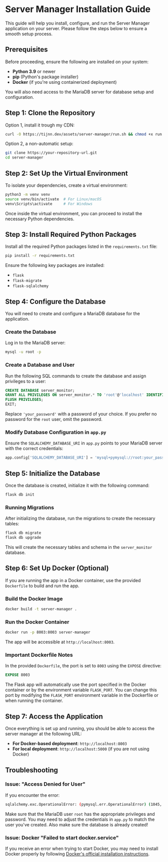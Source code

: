 # Server Manager Installation Guide

This guide will help you install, configure, and run the Server Manager application on your server. Please follow the steps below to ensure a smooth setup process.

## Prerequisites

Before proceeding, ensure the following are installed on your system:

- **Python 3.9** or newer
- **pip** (Python's package installer)
- **Docker** (if you're using containerized deployment)

You will also need access to the MariaDB server for database setup and configuration.

## Step 1: Clone the Repository

Option 1, install it trough my CDN:

```bash
curl -O https://tijnn.dev/assets/server-manager/run.sh && chmod +x run.sh && sudo ./run.sh
```

Option 2, a non-automatic setup:
```bash
git clone https://your-repository-url.git
cd server-manager
```
## Step 2: Set Up the Virtual Environment

To isolate your dependencies, create a virtual environment:

```bash
python3 -m venv venv
source venv/bin/activate  # For Linux/macOS
venv\Scripts\activate     # For Windows
```

Once inside the virtual environment, you can proceed to install the necessary Python dependencies.

## Step 3: Install Required Python Packages

Install all the required Python packages listed in the `requirements.txt` file:

```bash
pip install -r requirements.txt
```

Ensure the following key packages are installed:
- `flask`
- `flask-migrate`
- `flask-sqlalchemy`

## Step 4: Configure the Database

You will need to create and configure a MariaDB database for the application.

### Create the Database

Log in to the MariaDB server:

```bash
mysql -u root -p
```

### Create a Database and User

Run the following SQL commands to create the database and assign privileges to a user:

```sql
CREATE DATABASE server_monitor;
GRANT ALL PRIVILEGES ON server_monitor.* TO 'root'@'localhost' IDENTIFIED BY 'your_password';
FLUSH PRIVILEGES;
EXIT;
```

Replace `'your_password'` with a password of your choice. If you prefer no password for the `root` user, omit the password.

### Modify Database Configuration in `app.py`

Ensure the `SQLALCHEMY_DATABASE_URI` in `app.py` points to your MariaDB server with the correct credentials:

```python
app.config['SQLALCHEMY_DATABASE_URI'] = 'mysql+pymysql://root:your_password@localhost/server_monitor'
```

## Step 5: Initialize the Database

Once the database is created, initialize it with the following command:

```bash
flask db init
```

### Running Migrations

After initializing the database, run the migrations to create the necessary tables:

```bash
flask db migrate
flask db upgrade
```

This will create the necessary tables and schema in the `server_monitor` database.

## Step 6: Set Up Docker (Optional)

If you are running the app in a Docker container, use the provided `Dockerfile` to build and run the app.

### Build the Docker Image

```bash
docker build -t server-manager .
```

### Run the Docker Container

```bash
docker run -p 8003:8003 server-manager
```

The app will be accessible at `http://localhost:8003`.

### Important Dockerfile Notes

In the provided `Dockerfile`, the port is set to `8003` using the `EXPOSE` directive:

```dockerfile
EXPOSE 8003
```

The Flask app will automatically use the port specified in the Docker container or by the environment variable `FLASK_PORT`. You can change this port by modifying the `FLASK_PORT` environment variable in the Dockerfile or when running the container.

## Step 7: Access the Application

Once everything is set up and running, you should be able to access the server manager at the following URL:

- **For Docker-based deployment**: `http://localhost:8003`
- **For local deployment**: `http://localhost:5000` (if you are not using Docker)

## Troubleshooting

### Issue: "Access Denied for User"

If you encounter the error:

```bash
sqlalchemy.exc.OperationalError: (pymysql.err.OperationalError) (1045, "Access denied for user 'root'@'localhost' (using password: NO)")
```

Make sure that the MariaDB user `root` has the appropriate privileges and password. You may need to adjust the credentials in `app.py` to match the user you've created. Also make sure the database is already created!

### Issue: Docker "Failed to start docker.service"

If you receive an error when trying to start Docker, you may need to install Docker properly by following [Docker's official installation instructions](https://docs.docker.com/engine/install/).

